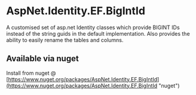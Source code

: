 # AspNet.Identity.EF.BigIntId #

A customised set of asp.net Identity classes which provide BIGINT IDs instead of the string guids in the default implementation. Also provides the ability to easily rename the tables and columns.


## Available via nuget ##
Install from nuget @ [https://www.nuget.org/packages/AspNet.Identity.EF.BigIntId](https://www.nuget.org/packages/AspNet.Identity.EF.BigIntId "nuget")